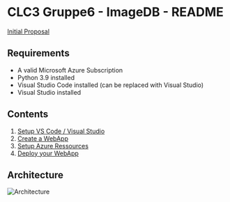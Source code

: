 # CLC3 Gruppe6 - ImageDB - README

 [Initial Proposal](./documentation/Proposal.md)
<br>

## Requirements
* A valid Microsoft Azure Subscription
* Python 3.9 installed
* Visual Studio Code installed (can be replaced with Visual Studio)
* Visual Studio installed

## Contents
1. [Setup VS Code / Visual Studio](./documentation/ide.md)<br>
2. [Create a WebApp](./documentation/webapp.md)<br>
3. [Setup Azure Ressources](./documentation/azure.md)<br>
4. [Deploy your WebApp](./documentation/webapp_deploy.md)<br>

## Architecture
![Architecture](../images/ImageDB.jpg)